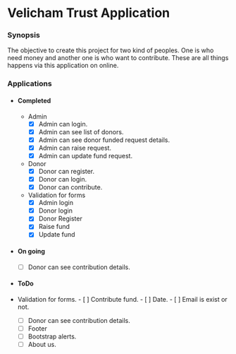 # Velicham Trust Application

### Synopsis

The objective to create this project for two kind of peoples.
One is who need money and another one is who want to contribute.
These are all things happens via this application on online.

### Applications

- #### Completed

  - Admin
    - [x] Admin can login.
    - [x] Admin can see list of donors.
    - [x] Admin can see donor funded request details.
    - [x] Admin can raise request.
    - [x] Admin can update fund request.
  - Donor
    - [x] Donor can register.
    - [x] Donor can login.
    - [x] Donor can contribute.
  - Validation for forms
      - [x] Admin login
      - [x] Donor login
      - [x] Donor Register
      - [x] Raise fund
      - [x] Update fund
- #### On going
    - [ ] Donor can see contribution details.
- #### ToDo
- Validation for forms.
      - [ ] Contribute fund.
      - [ ] Date.
      - [ ] Email is exist or not.
    - [ ] Donor can see contribution details.
    - [ ] Footer
    - [ ] Bootstrap alerts.
    - [ ] About us.
